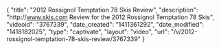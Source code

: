 {
    "title": "2012 Rossignol Temptation 78 Skis Review",
    "description": "http:\/\/www.skis.com Review for the 2012 Rossignol Temptation 78 Skis",
    "videoid": "3767339",
    "date_created": "1411361292",
    "date_modified": "1418182025",
    "type": "captivate",
    "layout": "video",
    "url": "\/v\/2012-rossignol-temptation-78-skis-review\/3767339"
}